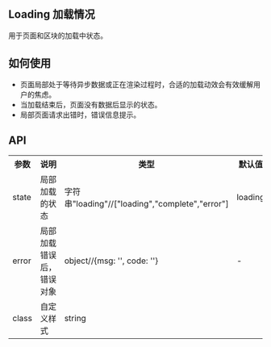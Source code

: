 Loading
加载情况
---
用于页面和区块的加载中状态。

## 如何使用
- 页面局部处于等待异步数据或正在渲染过程时，合适的加载动效会有效缓解用户的焦虑。
- 当加载结束后，页面没有数据后显示的状态。
- 局部页面请求出错时，错误信息提示。


## API

<table>
    <tr>
        <th>参数</th>
        <th>说明</th>
        <th>类型</th>
        <th>默认值</th>
    </tr>
    <tr>
        <td>state</td>
        <td>局部加载的状态</td>
        <td>字符串"loading"//["loading","complete","error"]</td>
        <td>loading</td>
    </tr>
    <tr>
        <td>error</td>
        <td>局部加载错误后，错误对象</td>
        <td>object//{msg: '', code: ''}</td>
        <td>-</td>
    </tr>
    <tr>
        <td>class</td>
        <td>自定义样式</td>
        <td>string</td>
        <td></td>
    </tr>
</table>
